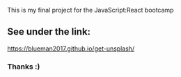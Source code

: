 This is my final project for the JavaScript:React bootcamp

## See under the link:

https://blueman2017.github.io/get-unsplash/

### Thanks :)
